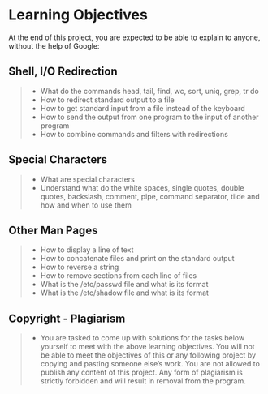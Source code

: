 # Learning Objectives
At the end of this project, you are expected to be able to explain to anyone, without the help of Google:
## Shell, I/O Redirection
> * What do the commands head, tail, find, wc, sort, uniq, grep, tr do
> * How to redirect standard output to a file
> * How to get standard input from a file instead of the keyboard
> * How to send the output from one program to the input of another program
> * How to combine commands and filters with redirections

## Special Characters
> * What are special characters
> * Understand what do the white spaces, single quotes, double quotes, backslash, comment, pipe, command separator, tilde and how and when to use them
## Other Man Pages
> * How to display a line of text
> * How to concatenate files and print on the standard output
> * How to reverse a string
> * How to remove sections from each line of files
> * What is the /etc/passwd file and what is its format
> * What is the /etc/shadow file and what is its format
## Copyright - Plagiarism
> * You are tasked to come up with solutions for the tasks below yourself to meet with the above learning objectives.
You will not be able to meet the objectives of this or any following project by copying and pasting someone else’s work.
You are not allowed to publish any content of this project.
Any form of plagiarism is strictly forbidden and will result in removal from the program.

